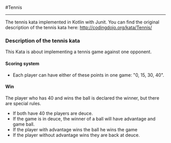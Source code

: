 #Tennis
____
The tennis kata implemented in Kotlin with Junit.
You can find the original description of the tennis kata here: http://codingdojo.org/kata/Tennis/

### Description of the tennis kata
This Kata is about implementing a tennis game against one opponent.

#### Scoring system
- Each player can have either of these points in one game: "0, 15, 30, 40". 

#### Win
The player who has 40 and wins the ball is declared the winner, but there are special rules.
- If both have 40 the players are deuce. 
- If the game is in deuce, the winner of a ball will have advantage and game ball. 
- If the player with advantage wins the ball he wins the game 
- If the player without advantage wins they are back at deuce.